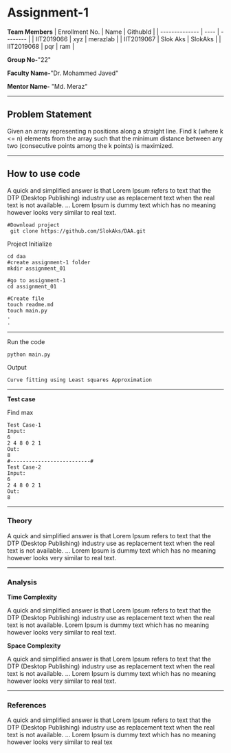 # Assignment-1

**Team Members**
|   Enrollment No.  |   Name   | GithubId |
|   --------------  |   ----   | -------- |
|    IIT2019066  |   xyz | merazlab |
|    IIT2019067  |   Slok Aks | SlokAks | 
|    IIT2019068  |   pqr | ram  |

**Group No-**"22"

**Faculty Name-**"Dr. Mohammed Javed"

**Mentor Name-** "Md. Meraz"

---
## Problem Statement
Given an array representing n positions along a straight line. Find k (where k <= n) elements from the array such that the minimum distance between any two (consecutive points among the k points) is maximized.

---
## How to use code
A quick and simplified answer is that Lorem Ipsum refers to text that the DTP (Desktop Publishing) industry use as replacement text when the real text is not available. ... Lorem Ipsum is dummy text which has no meaning however looks very similar to real text.
```
#Download project
 git clone https://github.com/SlokAks/DAA.git

```
Project Initialize 
```
cd daa
#create assignment-1 folder
mkdir assignment_01

#go to assignment-1
cd assignment_01

#Create file
touch readme.md
touch main.py
.
.
```
---

Run the code
```
python main.py
```
Output
```
Curve fitting using Least squares Approximation
```
---

**Test case**

Find max
```
Test Case-1
Input:
6
2 4 8 0 2 1
Out:
8
#--------------------------#
Test Case-2
Input:
6
2 4 8 0 2 1
Out:
8
```

---

### Theory
A quick and simplified answer is that Lorem Ipsum refers to text that the DTP (Desktop Publishing) industry use as replacement text when the real text is not available. ... Lorem Ipsum is dummy text which has no meaning however looks very similar to real text.

---

### Analysis

**Time Complexity**

A quick and simplified answer is that Lorem Ipsum refers to text that the DTP (Desktop Publishing) industry use as replacement text when the real text is not available. Lorem Ipsum is dummy text which has no meaning however looks very similar to real text.

**Space Complexity**

A quick and simplified answer is that Lorem Ipsum refers to text that the DTP (Desktop Publishing) industry use as replacement text when the real text is not available. ... Lorem Ipsum is dummy text which has no meaning however looks very similar to real text.

---

### References

A quick and simplified answer is that Lorem Ipsum refers to text that the DTP (Desktop Publishing) industry use as replacement text when the real text is not available. ... Lorem Ipsum is dummy text which has no meaning however looks very similar to real tex
